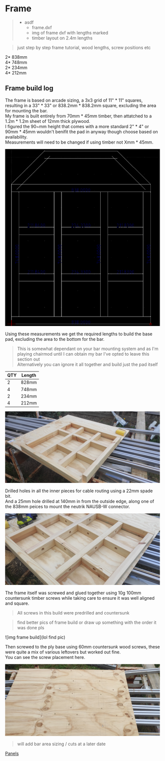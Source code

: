 # Frame
> -  asdf  
>    - frame.dxf
>    - img of frame dxf with lengths marked
>    - timber layout on 2.4m lengths  

>just step by step frame tutorial, wood lengths, screw positions etc

2* 838mm  
4* 748mm  
2* 234mm  
4* 212mm  

## Frame build log  

The frame is based on arcade sizing, a 3x3 grid of 11" * 11" squares, resulting in a 33" * 33" or 838.2mm * 838.2mm square, excluding the area for mounting the bar.  
My frame is built entirely from 70mm * 45mm timber, then attatched to a 1.2m * 1.2m sheet of 12mm thick plywood.  
I figured the 90~mm height that comes with a more standard 2" * 4" or 90mm * 45mm wouldn't benifit the pad in anyway though choose based on availability.  
Measurements will need to be changed if using timber not Xmm * 45mm.

![img dxf](/frame/LibreCAD_JfTVuXUOkx.png)

Using these measurements we get the required lengths to build the base pad, excluding the area to the bottom for the bar.  
>This is somewhat dependant on your bar mounting system and as I'm playing chairmod until I can obtain my bar I've opted to leave this section out  
Alternatively you can ignore it all together and build just the pad itself  

| QTY | Length | 
|-----|--------|
| 2 | 828mm |
| 4 | 748mm |
| 2 | 234mm |
| 4 | 212mm |  

![img wood cut](/frame/IMG_20200328_173549.jpg)  

Drilled holes in all the inner pieces for cable routing using a 22mm spade bit.  
And a 25mm hole drilled at 140mm in from the outside edge, along one of the 838mm peices to mount the neutrik NAUSB-W connector.  

![img holes drilled](/frame/IMG_20200328_175741.jpg)  

The frame itself was screwed and glued together using 10g 100mm countersunk timber screws while taking care to ensure it was well aligned and square.  
>All screws in this build were predrilled and countersunk

>find better pics of frame build or draw up something with the order it was done pls  

![img frame build](lol find pic)
  
Then screwed to the ply base using 60mm countersunk wood screws, these were quite a mix of various leftovers but worked out fine.  
You can see the screw placement here.  

![img ply screws](/frame/IMG_20200401_164822.jpg)  



>will add bar area sizing / cuts at a later date

[Panels](../panels)